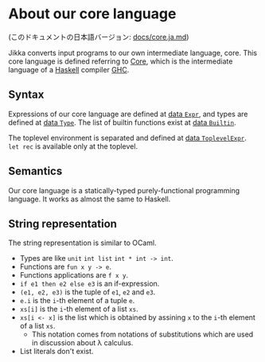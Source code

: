 # About our core language

(このドキュメントの日本語バージョン: [docs/core.ja.md](https://github.com/kmyk/Jikka/blob/master/docs/core.ja.md))

Jikka converts input programs to our own intermediate language, core.
This core language is defined referring to [Core](https://gitlab.haskell.org/ghc/ghc/-/wikis/commentary/compiler/core-syn-type), which is the intermediate language of a [Haskell](https://www.haskell.org/) compiler [GHC](https://www.haskell.org/ghc/).

## Syntax

Expressions of our core language are defined at [data `Expr`](https://kmyk.github.io/Jikka/haddock/Jikka-Core-Language-Expr.html#t:Expr), and types are defined at [data `Type`](https://kmyk.github.io/Jikka/haddock/Jikka-Core-Language-Expr.html#t:Type).
The list of builtin functions exist at [data `Builtin`](https://kmyk.github.io/Jikka/haddock/Jikka-Core-Language-Expr.html#t:Builtin).

The toplevel environment is separated and defined at [data `ToplevelExpr`](https://kmyk.github.io/Jikka/haddock/Jikka-Core-Language-Expr.html#t:ToplevelExpr).
`let rec` is available only at the toplevel.

## Semantics

Our core language is a statically-typed purely-functional programming language.
It works as almost the same to Haskell.

## String representation

The string representation is similar to OCaml.

- Types are like `unit` `int list` `int * int -> int`.
- Functions are `fun x y -> e`.
- Functions applications are `f x y`.
- `if e1 then e2 else e3` is an if-expression.
- `(e1, e2, e3)` is the tuple of `e1`, `e2` and `e3`.
- `e.i` is the `i`-th element of a tuple `e`.
- `xs[i]` is the `i`-th element of a list `xs`.
- `xs[i <- x]` is the list which is obtained by assining `x` to the `i`-th element of a list `xs`.
  - This notation comes from notations of substitutions which are used in discussion about λ calculus.
- List literals don't exist.
